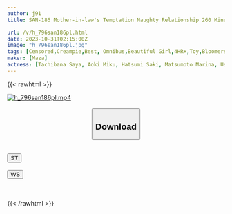 ```yaml
---
author: j91
title: SAN-186 Mother-in-law's Temptation Naughty Relationship 260 Minutes 5 Families

url: /v/h_796san186pl.html
date: 2023-10-31T02:15:00Z
image: "h_796san186pl.jpg"
tags: [Censored,Creampie,Best, Omnibus,Beautiful Girl,4HR+,Toy,Bloomers,School Uniform,Tits,Multiple Story	 ]
maker: [Maza]
actress: [Tachibana Saya, Aoki Miku, Hatsumi Saki, Matsumoto Marina, Usami Nana  ]
---
```



{{< rawhtml >}}

<div class="video" data-videoid="KZ9Y2laeAkSA02">
    <a href="javascript:;">
        <img src="https://my.j91.asia/v/h_796san186pl.jpg" width="WIDTH" height="HEIGHT" alt="h_796san186pl.mp4" loading="lazy">
    </a>
</div>

<script type="text/javascript" src="https://j91.asia/asset/on-demand-st.js"></script>

<br>
  <link rel="stylesheet" href="https://j91.asia/asset/bs5.css">
  
  <center>
  <button class="btn btn-primary" type="button" data-bs-toggle="collapse" data-bs-target=".multi-collapse" aria-expanded="false" aria-controls="multiCollapseExample1 multiCollapseExample2"><h2>Download</h2></button></center>
</p>
<div class="row">
  <div class="col">
    <div class="collapse multi-collapse" id="multiCollapseExample1">
      <div class="card card-body">
	      	      <br>
<div class="buttons">  
<a href="https://streamtape.to/v/KZ9Y2laeAkSA02"><button class="btn-hover color-3"><i class="fa fa-download"></i> ST</button></a></div>
    </div>
  </div>
</div>
  <div class="col">
    <div class="collapse multi-collapse" id="multiCollapseExample2">
      <div class="card card-body">
	      <br>
<div class="buttons">
    <a href="https://wolfstream.tv/ltu5ujfaxiyl"><button class="btn-hover color-9"><i class="fa fa-download"></i> WS</button></a></div>
<br><br>
      </div>
    </div>
  </div>
</div>

{{< /rawhtml >}}

